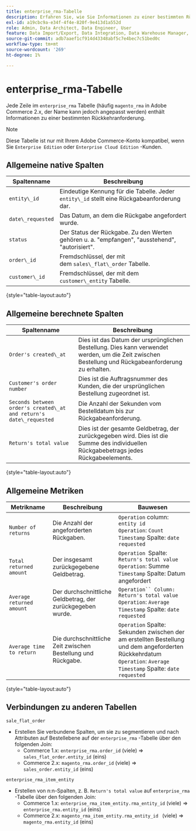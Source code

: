 ```yaml
---
title: enterprise_rma-Tabelle
description: Erfahren Sie, wie Sie Informationen zu einer bestimmten Rückgabeanforderung analysieren.
exl-id: a19cbc9a-e34f-4f4e-820f-9e413d1a552d
role: Admin, Data Architect, Data Engineer, User
feature: Data Import/Export, Data Integration, Data Warehouse Manager, Commerce Tables
source-git-commit: adb7aaef1cf914d43348abf5c7e4bec7c51bed0c
workflow-type: tm+mt
source-wordcount: '269'
ht-degree: 1%

---
```


# enterprise_rma-Tabelle

Jede Zeile im `enterprise_rma` Tabelle (häufig `magento_rma` in Adobe Commerce 2.x, der Name kann jedoch angepasst werden) enthält Informationen zu einer bestimmten Rückkehranforderung.

>[!NOTE]
>
>Diese Tabelle ist nur mit Ihrem Adobe Commerce-Konto kompatibel, wenn Sie `Enterprise Edition` oder `Enterprise Cloud Edition` -Kunden.

## Allgemeine native Spalten

| **Spaltenname** | **Beschreibung** |
|---|---|
| `entity\_id` | Eindeutige Kennung für die Tabelle. Jeder `entity\_id` stellt eine Rückgabeanforderung dar. |
| `date\_requested` | Das Datum, an dem die Rückgabe angefordert wurde. |
| `status` | Der Status der Rückgabe. Zu den Werten gehören u. a. &quot;empfangen&quot;, &quot;ausstehend&quot;, &quot;autorisiert&quot;. |
| `order\_id` | Fremdschlüssel, der mit dem `sales\_flat\_order` Tabelle. |
| `customer\_id` | Fremdschlüssel, der mit dem `customer\_entity` Tabelle. |

{style="table-layout:auto"}

## Allgemeine berechnete Spalten

| **Spaltenname** | **Beschreibung** |
|---|---|
| `Order's created\_at` | Dies ist das Datum der ursprünglichen Bestellung. Dies kann verwendet werden, um die Zeit zwischen Bestellung und Rückgabeanforderung zu erhalten. |
| `Customer's order number` | Dies ist die Auftragsnummer des Kunden, die der ursprünglichen Bestellung zugeordnet ist. |
| `Seconds between order's created\_at and return's date\_requested` | Die Anzahl der Sekunden vom Bestelldatum bis zur Rückgabeanforderung. |
| `Return's total value` | Dies ist der gesamte Geldbetrag, der zurückgegeben wird. Dies ist die Summe des individuellen Rückgabebetrags jedes Rückgabeelements. |

{style="table-layout:auto"}

## Allgemeine Metriken

| **Metrikname** | **Beschreibung** | **Bauwesen** |
|---|---|---|
| `Number of returns` | Die Anzahl der angeforderten Rückgaben. | `Operation` column: `entity id`<br>`Operation`: `Count`<br>`Timestamp` Spalte: `date requested` |
| `Total returned amount` | Der insgesamt zurückgegebene Geldbetrag. | `Operation `Spalte: `Return's total value`<br>`Operation`: Summe<br>`Timestamp` Spalte: Datum angefordert |
| `Average returned amount` | Der durchschnittliche Geldbetrag, der zurückgegeben wurde. | `Operation`` Column: Return's total value`<br>`Operation`: `Average`<br>`Timestamp` Spalte: `date requested` |
| `Average time to return` | Die durchschnittliche Zeit zwischen Bestellung und Rückgabe. | `Operation` Spalte: Sekunden zwischen der am erstellten Bestellung und dem angeforderten Rückkehrdatum<br>`Operation`: `Average`<br>`Timestamp` Spalte: `date requested` |

{style="table-layout:auto"}

## Verbindungen zu anderen Tabellen

`sale_flat_order`

* Erstellen Sie verbundene Spalten, um sie zu segmentieren und nach Attributen auf Bestellebene auf der `enterprise_rma` -Tabelle über den folgenden Join:
   * Commerce 1.x: `enterprise_rma.order_id` (viele) => `sales_flat_order.entity_id` (eins)
   * Commerce 2.x: `magento_rma.order_id` (viele) => `sales_order.entity_id` (eins)

`enterprise_rma_item_entity`

* Erstellen von n:n-Spalten, z. B. `Return's total value` auf `enterprise_rma` -Tabelle über den folgenden Join:
   * Commerce 1.x: `enterprise_rma_item_entity.rma_entity_id` (viele) => `enterprise_rma.entity_id` (eins)
   * Commerce 2.x: `magento_rma_item_entity.rma_entity_id ` (viele) => `magento_rma.entity_id` (eins)
